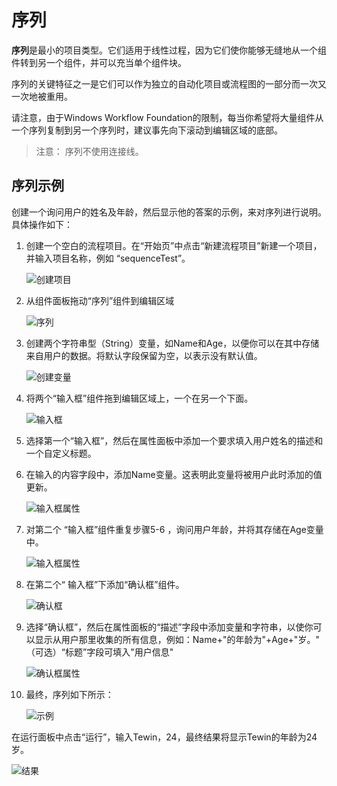 # 序列 
**序列**是最小的项目类型。它们适用于线性过程，因为它们使你能够无缝地从一个组件转到另一个组件，并可以充当单个组件块。

序列的关键特征之一是它们可以作为独立的自动化项目或流程图的一部分而一次又一次地被重用。

请注意，由于Windows Workflow Foundation的限制，每当你希望将大量组件从一个序列复制到另一个序列时，建议事先向下滚动到编辑区域的底部。

>注意：
>序列不使用连接线。

## 序列示例 
创建一个询问用户的姓名及年龄，然后显示他的答案的示例，来对序列进行说明。具体操作如下：
 
1. 创建一个空白的流程项目。在“开始页”中点击“新建流程项目”新建一个项目，并输入项目名称，例如 “sequenceTest”。 

    ![创建项目](https://docimages.blob.core.chinacloudapi.cn/images/Studio/typeOfWorkflow/sequencetestitem20201019.png)

2. 从组件面板拖动“序列”组件到编辑区域 

    ![序列](https://docimages.blob.core.chinacloudapi.cn/images/Studio/typeOfWorkflow/sequenceactivity20201019.png)

3. 创建两个字符串型（String）变量，如Name和Age，以便你可以在其中存储来自用户的数据。将默认字段保留为空，以表示没有默认值。 

    ![创建变量](https://docimages.blob.core.chinacloudapi.cn/images/Studio/typeOfWorkflow/seq-createVariables.png)

4. 将两个“输入框”组件拖到编辑区域上，一个在另一个下面。

    ![输入框](https://docimages.blob.core.chinacloudapi.cn/images/Studio/typeOfWorkflow/inputboxinsequence20201019.png)

5. 选择第一个“输入框”，然后在属性面板中添加一个要求填入用户姓名的描述和一个自定义标题。 

6. 在输入的内容字段中，添加Name变量。这表明此变量将被用户此时添加的值更新。 

    ![输入框属性](https://docimages.blob.core.chinacloudapi.cn/images/Studio/typeOfWorkflow/seq-input1Properties.png)

7. 对第二个 “输入框”组件重复步骤5-6 ，询问用户年龄，并将其存储在Age变量中。

    ![输入框属性](https://docimages.blob.core.chinacloudapi.cn/images/Studio/typeOfWorkflow/seq-input2Properties.png)

8. 在第二个“ 输入框”下添加“确认框”组件。 

    ![确认框](https://docimages.blob.core.chinacloudapi.cn/images/Studio/typeOfWorkflow/comfirminsequence20201019.png)

9. 选择“确认框”，然后在属性面板的“描述”字段中添加变量和字符串，以使你可以显示从用户那里收集的所有信息，例如：Name+"的年龄为"+Age+"岁。"</br>（可选）“标题”字段可填入"用户信息"

    ![确认框属性](https://docimages.blob.core.chinacloudapi.cn/images/Studio/typeOfWorkflow/seq-confirmProperties.png)

10. 最终，序列如下所示：

    ![示例](https://docimages.blob.core.chinacloudapi.cn/images/Studio/typeOfWorkflow/seq-example.PNG)

在运行面板中点击“运行”，输入Tewin，24，最终结果将显示Tewin的年龄为24岁。 

![结果](https://docimages.blob.core.chinacloudapi.cn/images/Studio/typeOfWorkflow/sequenceresult20201019.png)

